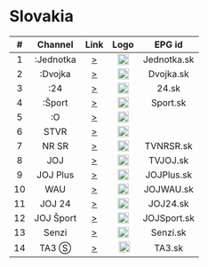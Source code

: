 <h1>Slovakia</h1>

| #   | Channel        | Link  | Logo | EPG id |
|:---:|:--------------:|:-----:|:----:|:------:|
| 1   | :Jednotka    | [>](https://sktv.plainrock127.xyz/get.php?x=STV1) | <img height="20" src="https://i.imgur.com/T7EWAe7.png"/> | Jednotka.sk |
| 2   | :Dvojka    | [>](https://sktv.plainrock127.xyz/get.php?x=STV2) | <img height="20" src="https://i.imgur.com/Ksi25UD.png"/> | Dvojka.sk |
| 3   | :24    | [>](https://sktv.plainrock127.xyz/get.php?x=STV24) | <img height="20" src="https://i.imgur.com/sdSsFU0.png"/> | 24.sk |
| 4   | :Šport    | [>](https://sktv.plainrock127.xyz/get.php?x=SPORT) | <img height="20" src="https://i.imgur.com/YzHipRF.png"/> | Sport.sk |
| 5   | :O    | [>](https://sktv.plainrock127.xyz/get.php?x=STV-O) | <img height="20" src="https://i.imgur.com/Nf5gEDc.png"/> |
| 6   | STVR    | [>](https://sktv.plainrock127.xyz/get.php?x=RTVS) | <img height="20" src="https://i.imgur.com/Nf5gEDc.png"/> |
| 7   | NR SR    | [>](https://sktv.plainrock127.xyz/get.php?x=NR_SR) | <img height="20" src="https://i.imgur.com/sPDiS5q.png"/> | TVNRSR.sk |
| 8   | JOJ    | [>](https://live.cdn.joj.sk/live/andromeda/joj-1080.m3u8) | <img height="20" src="https://i.imgur.com/5BAWD0z.png"/> | TVJOJ.sk |
| 9   | JOJ Plus    | [>](https://live.cdn.joj.sk/live/andromeda/plus-1080.m3u8) | <img height="20" src="https://i.imgur.com/fKPliTj.png"/> | JOJPlus.sk |
| 10  | WAU    | [>](https://live.cdn.joj.sk/live/andromeda/wau-1080.m3u8) | <img height="20" src="https://i.imgur.com/wO5ifff.png"/> | JOJWAU.sk |
| 11  | JOJ 24    | [>](https://live.cdn.joj.sk/live/andromeda/joj_news-1080.m3u8) | <img height="20" src="https://i.imgur.com/owEVXRE.png"/> | JOJ24.sk |
| 12  | JOJ Šport    | [>](https://live.cdn.joj.sk/live/andromeda/joj_sport-1080.m3u8) | <img height="20" src="https://i.imgur.com/QWEY2a5.png"/> | JOJSport.sk |
| 13  | Senzi    | [>](http://lb.streaming.sk/senzi/stream/playlist.m3u8) | <img height="20" src="https://i.imgur.com/W82dwzf.png"/> | Senzi.sk |
| 14  | TA3 Ⓢ    | [>](https://sktv.plainrock127.xyz/get.php?x=TA3) | <img height="20" src="https://i.imgur.com/kPFBxc9.png"/> | TA3.sk |
